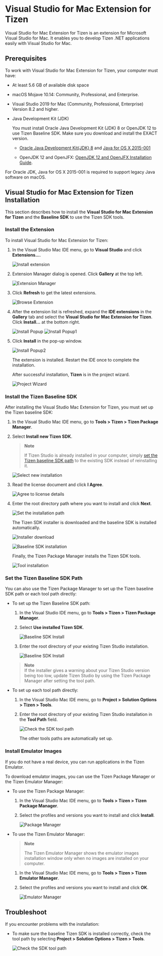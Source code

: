 # Visual Studio for Mac Extension for Tizen

Visual Studio for Mac Extension for Tizen is an extension for Microsoft Visual Studio for Mac. It enables you to develop Tizen .NET applications easily with Visual Studio for Mac.

## Prerequisites

To work with Visual Studio for Mac Extension for Tizen, your computer must have:

- At least 5.6 GB of available disk space
- macOS Mojave 10.14: Community, Professional, and Enterprise.	
- Visual Studio 2019 for Mac (Community, Professional, Enterprise) Version 8.2 and higher.

- Java Development Kit (JDK)

  You must install Oracle Java Development Kit (JDK) 8 or OpenJDK 12 to use 
Tizen Baseline SDK. Make sure you download and install the EXACT version.

  - [Oracle Java Development Kit(JDK) 8](https://www.oracle.com/technetwork/java/javase/downloads/jdk8-downloads-2133151.html) and [Java for OS X 2015-001](https://support.apple.com/kb/DL1572)
 
  - OpenJDK 12 and OpenJFX: [OpenJDK 12 and OpenJFX Installation Guide](../tizen-studio/setup/openjdk.md#install-openjdk-for-macos).

For Oracle JDK, Java for OS X 2015-001 is required to support legacy Java software on macOS.

<a name="setup"></a>
## Visual Studio for Mac Extension for Tizen Installation

This section describes how to install the **Visual Studio for Mac Extension for Tizen** and the **Baseline SDK** to use the Tizen SDK tools.

### Install the Extension

To install Visual Studio for Mac Extension for Tizen:

1. In the Visual Studio Mac IDE menu, go to **Visual Studio** and click **Extensions...**.

   ![Install extension](media/install-extension1.png)

2. Extension Manager dialog is opened. Click **Gallery** at the top left.

	![Extension Manager](media/install-extension2.png)
   
3. Click **Refresh** to get the latest extensions.

	![Browse Extension](media/install-extension3.png)
	
4. After the extension list is refreshed, expand the **IDE extensions** in the **Gallery** tab and select the 
   **Visual Studio for Mac Extension for Tizen**. Click **Install...** at the bottom right.

	![Install Popup](media/install-extension4.png)
	![Install Popup1](media/install-extension5.png)

5. Click **Install** in the pop-up window.

	![Install Popup2](media/install-extension6.png) 

   The extension is installed. Restart the IDE once to complete the installation.
   
   After successful installation, **Tizen** is in the project wizard.
   
   ![Project Wizard](media/install-extension7.png)

### Install the Tizen Baseline SDK

After installing the Visual Studio Mac Extension for Tizen, you must set up the Tizen baseline SDK:

1. In the Visual Studio Mac IDE menu, go to **Tools &gt; Tizen &gt; Tizen Package Manager**.
2. Select **Install new Tizen SDK**.

   > **Note**
   >
   > If Tizen Studio is already installed in your computer, simply [set the Tizen baseline SDK path](#set-tizen-baseline-sdk) to the existing SDK instead of reinstalling it.
   
   ![Select new installation](media/howtoinstall-installwizard1.png)

3. Read the license document and click **I Agree**.

   ![Agree to license details](media/howtoinstall-installwizard2.png)

4. Enter the root directory path where you want to install and click **Next**.

   ![Set the installation path](media/howtoinstall-installwizard3.png)

   The Tizen SDK installer is downloaded and the baseline SDK is installed automatically.

   ![Installer download](media/howtoinstall-installwizard4.png)

   ![Baseline SDK installation](media/howtoinstall-installwizard5.png)

   Finally, the Tizen Package Manager installs the Tizen SDK tools.

   ![Tool installation](media/howtoinstall-installwizard6.png)

<a name="set-tizen-baseline-sdk"></a>
### Set the Tizen Baseline SDK Path 

You can also use the Tizen Package Manager to set up the Tizen baseline SDK path or each tool path directly:

- To set up the Tizen Baseline SDK path:
  1. In the Visual Studio IDE menu, go to **Tools &gt; Tizen &gt; Tizen Package Manager**.
  2. Select **Use installed Tizen SDK**.

     ![Baseline SDK Install](media/howtoinstall-installwizard7.png)

  3. Enter the root directory of your existing Tizen Studio installation.

     ![Baseline SDK Install](media/howtoinstall-installwizard8.png)

  > **Note**  
  > If the installer gives a warning about your Tizen Studio version being too low, update Tizen Studio by using the Tizen Package Manager after setting the tool path.

- To set up each tool path directly:
  1. In the Visual Studio Mac IDE menu, go to **Project &gt; Solution Options &gt; Tizen &gt; Tools**.
  2. Enter the root directory of your existing Tizen Studio installation in the **Tool Path** field.

     ![Check the SDK tool path](media/howtoinstall-checktoolpath.png)

     The other tools paths are automatically set up.

### Install Emulator Images

If you do not have a real device, you can run applications in the Tizen Emulator.

To download emulator images, you can use the Tizen Package Manager or the Tizen Emulator Manager:

- To use the Tizen Package Manager:
  1. In the Visual Studio Mac IDE menu, go to **Tools &gt; Tizen &gt; Tizen Package Manager**.
  2. Select the profiles and versions you want to install and click **Install**.

     ![Package Manager](media/howtoinstall-packagemanager.png)

- To use the Tizen Emulator Manager:

  > **Note**
  >
  > The Tizen Emulator Manager shows the emulator images installation window only when no images are installed on your computer.

  1. In the Visual Studio Mac IDE menu, go to **Tools &gt; Tizen &gt; Tizen Emulator Manager**.
  2. Select the profiles and versions you want to install and click **OK**.

     ![Emulator Manager](media/howtoinstall-emulatormanager.png)


## Troubleshoot

If you encounter problems with the installation:

- To make sure the baseline Tizen SDK is installed correctly, check the tool path by selecting **Project &gt; Solution Options &gt; Tizen &gt; Tools**.

  ![Check the SDK tool path](media/howtoinstall-checktoolpath.png)


